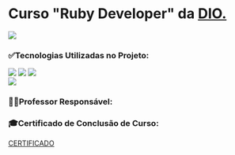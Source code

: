 <h1>Curso "Ruby Developer" da <a href="https://www.dio.me/curso-ruby-on-rails">DIO.</a></h1>
<img src="https://github.com/JMBeling/curso_Ruby_dio/assets/95389587/c2c79a31-83e1-4263-b91a-180920c7ed1a">

<div>
 <h3>✅Tecnologias Utilizadas no Projeto:</h3>
 <img src="https://img.shields.io/badge/Ruby-CC342D.svg?style=for-the-badge&logo=Ruby&logoColor=white">
 <img src="https://img.shields.io/badge/Ruby%20on%20Rails-CC0000.svg?style=for-the-badge&logo=Ruby-on-Rails&logoColor=white">
 <img src="https://img.shields.io/badge/Git-F05032.svg?style=for-the-badge&logo=Git&logoColor=white">
 <br>
 <img src="https://img.shields.io/badge/Visual%20Studio%20Code-007ACC.svg?style=for-the-badge&logo=Visual-Studio-Code&logoColor=white">
</div>


<div>
  <h3>🧑‍💻Professor Responsável:</h3>

 </div>
 
 <div>
 <h3>🎓Certificado de Conclusão de Curso:</h3>
 <a href="">CERTIFICADO</a>
 </div>
